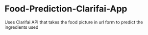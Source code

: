 # Food-Prediction-Clarifai-App
Uses Clarifai API that takes the food picture in url form to predict the ingredients used

